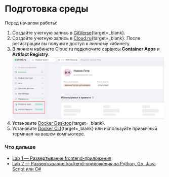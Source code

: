 # Подготовка среды

Перед началом работы: 

1. Создайте учетную запись в [GitVerse](https://gitverse.ru/auth/realms/GitVerse/protocol/openid-connect/auth){target=_blank}.
1. Создайте учетную запись в [Cloud.ru](https://console.cloud.ru){target=_blank}. После регистрации вы получите доступ к личному кабинету. 
1. В личном кабинете Cloud.ru подключите сервисы **Container Apps** и **Artifact Registry**.
   ![beta products](images/lab1/evolution-services-on.png)
1. Установите [Docker Desktop](https://www.docker.com/products/docker-desktop){target=_blank}.
1. Установите [Docker CLI](https://git-scm.com){target=_blank} или используйте привычный терминал на вашем компьютере.

### Что дальше

- [Lab 1 — Развертывание frontend-приложения](/lab1)
- [Lab 2 — Развертывание backend-приложения на Python, Go, Java Script или C#](/lab2)